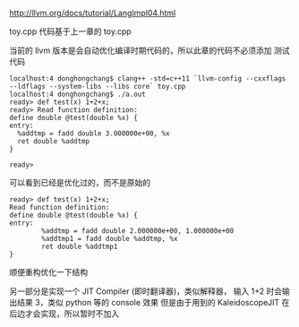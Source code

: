 http://llvm.org/docs/tutorial/LangImpl04.html

toy.cpp 代码基于上一章的 toy.cpp

当前的 llvm 版本是会自动优化编译时期代码的，所以此章的代码不必须添加
测试代码
```
localhost:4 donghongchang$ clang++ -std=c++11 `llvm-config --cxxflags --ldflags --system-libs --libs core` toy.cpp
localhost:4 donghongchang$ ./a.out 
ready> def test(x) 1+2+x;
ready> Read function definition:
define double @test(double %x) {
entry:
  %addtmp = fadd double 3.000000e+00, %x
  ret double %addtmp
}

ready> 
```
可以看到已经是优化过的，而不是原始的 
```
ready> def test(x) 1+2+x;
Read function definition:
define double @test(double %x) {
entry:
        %addtmp = fadd double 2.000000e+00, 1.000000e+00
        %addtmp1 = fadd double %addtmp, %x
        ret double %addtmp1
}
```

顺便重构优化一下结构

另一部分是实现一个 JIT Compiler (即时翻译器)，类似解释器，
输入 1+2 时会输出结果 3，类似 python 等的 console 效果
但是由于用到的 KaleidoscopeJIT 在后边才会实现，所以暂时不加入
